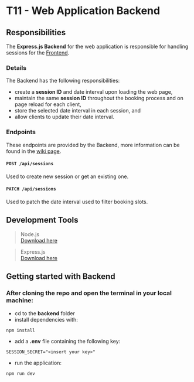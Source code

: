 # T11 - Web Application Backend

## Responsibilities

The **Express.js Backend** for the web application is responsible for handling sessions
for the [Frontend](../frontend/README.md).

### Details

The Backend has the following responsibilities:

- create a **session ID** and date interval upon loading the web page,
- maintain the same **session ID** throughout the booking process and on page reload for each client,
- store the selected date interval in each session, and
- allow clients to update their date interval.

### Endpoints

These endpoints are provided by the Backend, more information can be found in the
[wiki page](https://git.chalmers.se/courses/dit355/dit356-2022/t-11/t11-web-application/-/wikis/Express-Backend#api-endpoints).

#### `POST /api/sessions`

Used to create new session or get an existing one.

#### `PATCH /api/sessions`

Used to patch the date interval used to filter booking slots.

## Development Tools

> Node.js <br> [Download here](https://nodejs.org/en/)

> Express.js <br> [Download here](https://expressjs.com/)


## Getting started with Backend

### After cloning the repo and open the terminal in your local machine:

- cd to the **backend** folder
- install dependencies with:

```
npm install
```

- add a **.env** file  containing the following key:

```dotenv
SESSION_SECRET="<insert your key>"
```

- run the application:

```
npm run dev
```